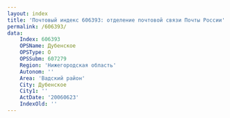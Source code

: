 ```yaml
---
layout: index
title: 'Почтовый индекс 606393: отделение почтовой связи Почты России'
permalink: /606393/
data:
    Index: 606393
    OPSName: Дубенское
    OPSType: О
    OPSSubm: 607279
    Region: 'Нижегородская область'
    Autonom: ''
    Area: 'Вадский район'
    City: Дубенское
    City1: ''
    ActDate: '20060623'
    IndexOld: ''
---
```

